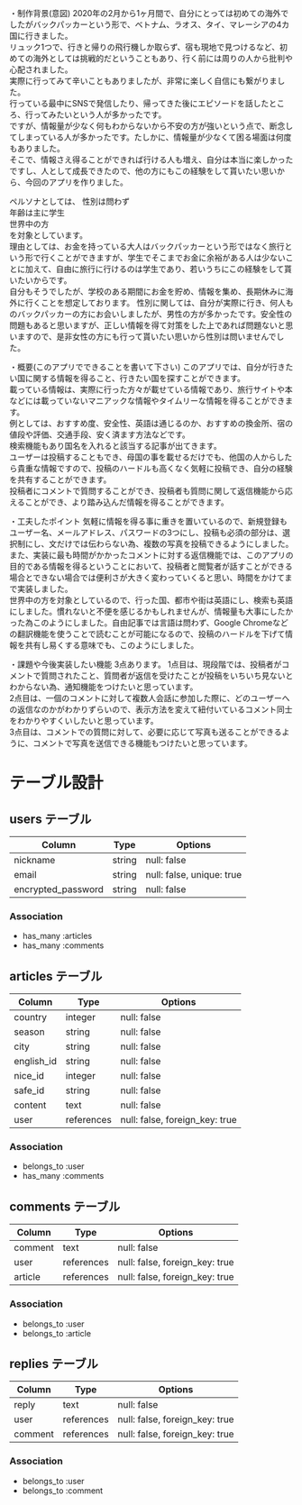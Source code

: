 ・制作背景(意図)
2020年の2月から1ヶ月間で、自分にとっては初めての海外でしたがバックパッカーという形で、ベトナム、ラオス、タイ、マレーシアの4カ国に行きました。  
リュック1つで、行きと帰りの飛行機しか取らず、宿も現地で見つけるなど、初めての海外としては挑戦的だということもあり、行く前には周りの人から批判や心配されました。  
実際に行ってみて辛いこともありましたが、非常に楽しく自信にも繋がりました。  
行っている最中にSNSで発信したり、帰ってきた後にエピソードを話したところ、行ってみたいという人が多かったです。  
ですが、情報量が少なく何もわからないから不安の方が強いという点で、断念してしまっている人が多かったです。たしかに、情報量が少なくて困る場面は何度もありました。  
そこで、情報さえ得ることができれば行ける人も増え、自分は本当に楽しかったですし、人として成長できたので、他の方にもこの経験をして貰いたい思いから、今回のアプリを作りました。

ペルソナとしては、
性別は問わず  
年齢は主に学生  
世界中の方  
を対象としています。  
理由としては、お金を持っている大人はバックパッカーという形ではなく旅行という形で行くことができますが、学生でそこまでお金に余裕がある人は少ないことに加えて、自由に旅行に行けるのは学生であり、若いうちにこの経験をして貰いたいからです。  
自分もそうでしたが、学校のある期間にお金を貯め、情報を集め、長期休みに海外に行くことを想定しております。
性別に関しては、自分が実際に行き、何人ものバックパッカーの方にお会いしましたが、男性の方が多かったです。安全性の問題もあると思いますが、正しい情報を得て対策をした上であれば問題ないと思いますので、是非女性の方にも行って貰いたい思いから性別は問いませんでした。


・概要(このアプリでできることを書いて下さい)
このアプリでは、自分が行きたい国に関する情報を得ること、行きたい国を探すことができます。  
載っている情報は、実際に行った方々が載せている情報であり、旅行サイトや本などには載っていないマニアックな情報やタイムリーな情報を得ることができます。  
例としては、おすすめ度、安全性、英語は通じるのか、おすすめの換金所、宿の値段や評価、交通手段、安く済ます方法などです。  
検索機能もあり国名を入れると該当する記事が出てきます。  
ユーザーは投稿することもでき、母国の事を載せるだけでも、他国の人からしたら貴重な情報ですので、投稿のハードルも高くなく気軽に投稿でき、自分の経験を共有することができます。  
投稿者にコメントで質問することができ、投稿者も質問に関して返信機能から応えることができ、より踏み込んだ情報を得ることができます。  

・工夫したポイント
気軽に情報を得る事に重きを置いているので、新規登録もユーザー名、メールアドレス、パスワードの3つにし、投稿も必須の部分は、選択制にし、文だけでは伝わらない為、複数の写真を投稿できるようにしました。  
また、実装に最も時間がかかったコメントに対する返信機能では、このアプリの目的である情報を得るということにおいて、投稿者と閲覧者が話すことができる場合とできない場合では便利さが大きく変わっていくると思い、時間をかけてまで実装しました。  
世界中の方を対象としているので、行った国、都市や街は英語にし、検索も英語にしました。慣れないと不便を感じるかもしれませんが、情報量も大事にしたかった為このようにしました。自由記事では言語は問わず、Google Chromeなどの翻訳機能を使うことで読むことが可能になるので、投稿のハードルを下げて情報を共有し易くする意味でも、このようにしました。  

・課題や今後実装したい機能
3点あります。
1点目は、現段階では、投稿者がコメントで質問されたこと、質問者が返信を受けたことが投稿をいちいち見ないとわからない為、通知機能をつけたいと思っています。  
2点目は、一個のコメントに対して複数人会話に参加した際に、どのユーザーへの返信なのかがわかりずらいので、表示方法を変えて紐付いているコメント同士をわかりやすくいしたいと思っています。  
3点目は、コメントでの質問に対して、必要に応じて写真も送ることができるように、コメントで写真を送信できる機能もつけたいと思っています。  










# テーブル設計

## users テーブル

| Column             | Type     | Options                   |
| ------------------ | ------   | -----------               |
| nickname           | string   | null: false               |
| email              | string   | null: false, unique: true |
| encrypted_password | string   | null: false               |


### Association

- has_many :articles
- has_many :comments



## articles テーブル

| Column       | Type        | Options                        |
| ------       | ------      | -----------                    |
| country      | integer     | null: false                    |
| season       | string      | null: false                    |
| city         | string      | null: false                    |
| english_id      | string      | null: false                    |
| nice_id         | integer     | null: false                    |
| safe_id  | string      | null: false                    |
| content      | text        | null: false                    |
| user         | references  | null: false, foreign_key: true |


### Association

- belongs_to :user
- has_many   :comments



## comments テーブル

| Column       | Type       |Options                           |
| ------       | ---------- | ------------------------------   |
| comment      | text     | null: false                      |
| user         | references | null: false, foreign_key: true   |
| article         | references | null: false, foreign_key: true   |


### Association

- belongs_to :user
- belongs_to :article



## replies テーブル

| Column       | Type       |Options                           |
| ------       | ---------- | ------------------------------   |
| reply        | text       | null: false                      |
| user         | references | null: false, foreign_key: true   |
| comment         | references | null: false, foreign_key: true   |


### Association

- belongs_to :user
- belongs_to :comment

